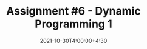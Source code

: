 ---
type: assignment
date: 2021-10-30T4:00:00+4:30
title: 'Assignment #6 - Dynamic Programming 1'
pdf: /static_files/assignments/assignment6.pdf
attachment: /static_files/assignments/A6.zip
#solutions: /static_files/assignments
due: 2021-11-08T23:59:00+3:30
---